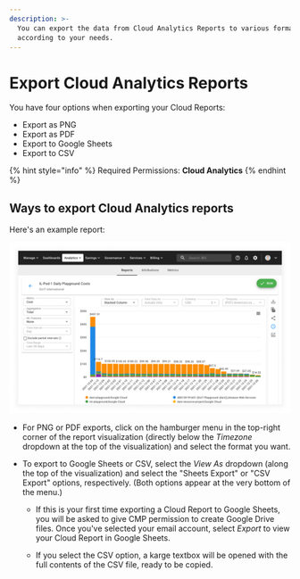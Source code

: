 ```yaml
---
description: >-
  You can export the data from Cloud Analytics Reports to various formats,
  according to your needs.
---
```


# Export Cloud Analytics Reports

You have four options when exporting your Cloud Reports:

* Export as PNG
* Export as PDF
* Export to Google Sheets
* Export to CSV

{% hint style="info" %}
Required Permissions: **Cloud Analytics**
{% endhint %}

## Ways to export Cloud Analytics reports

Here's an example report:

![A screenshot showing and example report](<../.gitbook/assets/example-report.png>)

* For PNG or PDF exports, click on the hamburger menu in the top-right corner of the report visualization (directly below the _Timezone_ dropdown at the top of the visualization) and select the format you want.

* To export to Google Sheets or CSV, select the _View As_ dropdown (along the top of the visualization) and select the "Sheets Export" or "CSV Export" options, respectively. (Both options appear at the very bottom of the menu.)

  * If this is your first time exporting a Cloud Report to Google Sheets, you will be asked to give CMP permission to create Google Drive files. Once you've selected your email account, select _Export_ to view your Cloud Report in Google Sheets.

  * If you select the CSV option, a karge textbox will be opened with the full contents of the CSV file, ready to be copied.
